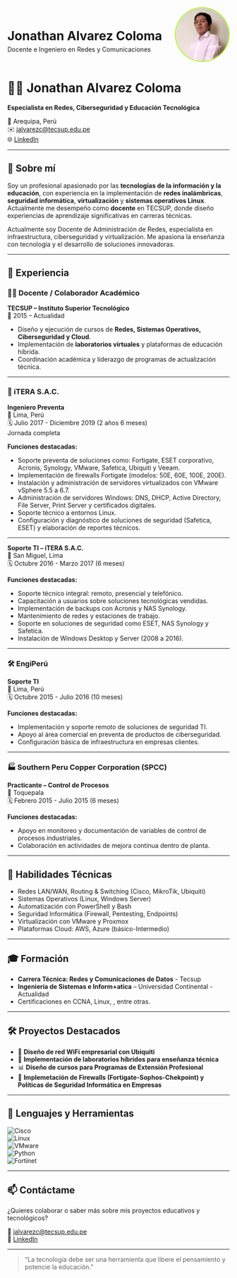 <div style="display: flex; align-items: center; justify-content: space-between;">
  <div>
    <h1 style="margin-bottom: 0;">Jonathan Alvarez Coloma</h1>
    <p style="margin-top: 5px;">Docente e Ingeniero en Redes y Comunicaciones</p>
  </div>
  <div>
    <img src="assets/logo.jpg" alt="Jonathan Alvarez Coloma" style="width: 120px; height: 120px; border-radius: 50%; object-fit: cover; border: 2px solid #a3ff12;">
  </div>
</div>

# 👨‍💻 Jonathan Alvarez Coloma

**Especialista en Redes, Ciberseguridad y Educación Tecnológica**

📍 Arequipa, Perú  
✉️ jalvarezc@tecsup.edu.pe  
🌐 [LinkedIn](https://www.linkedin.com/in/jonathan-ac28/)  

---

## 🧠 Sobre mí

Soy un profesional apasionado por las **tecnologías de la información y la educación**, con experiencia en la implementación de **redes inalámbricas**, **seguridad informática**, **virtualización** y **sistemas operativos Linux**. Actualmente me desempeño como **docente** en TECSUP, donde diseño experiencias de aprendizaje significativas en carreras técnicas.

Actualmente soy Docente de Administración de Redes, especialista en infraestructura, ciberseguridad y virtualización. Me apasiona la enseñanza con tecnología y el desarrollo de soluciones innovadoras.

---

## 💼 Experiencia

### 👨‍🏫 **Docente / Colaborador Académico**  
**TECSUP – Instituto Superior Tecnológico**  
📅 2015 – Actualidad  
- Diseño y ejecución de cursos de **Redes, Sistemas Operativos, Ciberseguridad y Cloud**.  
- Implementación de **laboratorios virtuales** y plataformas de educación híbrida.  
- Coordinación académica y liderazgo de programas de actualización técnica.

---

### 🏢 iTERA S.A.C.
**Ingeniero Preventa**  
📍 Lima, Perú  
🗓️ Julio 2017 - Diciembre 2019 (2 años 6 meses)  
Jornada completa  

**Funciones destacadas:**
- Soporte preventa de soluciones como: Fortigate, ESET corporativo, Acronis, Synology, VMware, Safetica, Ubiquiti y Veeam.
- Implementación de firewalls Fortigate (modelos: 50E, 60E, 100E, 200E).
- Instalación y administración de servidores virtualizados con VMware vSphere 5.5 a 6.7.
- Administración de servidores Windows: DNS, DHCP, Active Directory, File Server, Print Server y certificados digitales.
- Soporte técnico a entornos Linux.
- Configuración y diagnóstico de soluciones de seguridad (Safetica, ESET) y elaboración de reportes técnicos.

---

**Soporte TI – iTERA S.A.C.**  
📍 San Miguel, Lima  
🗓️ Octubre 2016 - Marzo 2017 (6 meses)

**Funciones destacadas:**
- Soporte técnico integral: remoto, presencial y telefónico.
- Capacitación a usuarios sobre soluciones tecnológicas vendidas.
- Implementación de backups con Acronis y NAS Synology.
- Mantenimiento de redes y estaciones de trabajo.
- Soporte en soluciones de seguridad como ESET, NAS Synology y Safetica.
- Instalación de Windows Desktop y Server (2008 a 2016).

---

### 🛠️ EngiPerú
**Soporte TI**  
📍 Lima, Perú  
🗓️ Octubre 2015 - Julio 2016 (10 meses)

**Funciones destacadas:**
- Implementación y soporte remoto de soluciones de seguridad TI.
- Apoyo al área comercial en preventa de productos de ciberseguridad.
- Configuración básica de infraestructura en empresas clientes.

---

### 🏭 Southern Peru Copper Corporation (SPCC)
**Practicante – Control de Procesos**  
📍 Toquepala  
🗓️ Febrero 2015 - Julio 2015 (6 meses)

**Funciones destacadas:**
- Apoyo en monitoreo y documentación de variables de control de procesos industriales.
- Colaboración en actividades de mejora continua dentro de planta.

---

## 🧩 Habilidades Técnicas

- Redes LAN/WAN, Routing & Switching (Cisco, MikroTik, Ubiquiti)  
- Sistemas Operativos (Linux, Windows Server)  
- Automatización con PowerShell y Bash  
- Seguridad Informática (Firewall, Pentesting, Endpoints)  
- Virtualización con VMware y Proxmox  
- Plataformas Cloud: AWS, Azure (básico-Intermedio)  

---

## 🎓 Formación

- **Carrera Técnica: Redes y Comunicaciones de Datos** - Tecsup
- **Ingeniería de Sistemas e Inform+atica** – Universidad Continental - Actualidad  
- Certificaciones en CCNA, Linux, , entre otras.

---

## 🛠 Proyectos Destacados

- 🔧 **Diseño de red WiFi empresarial con Ubiquiti**  
- 🧪 **Implementación de laboratorios híbridos para enseñanza técnica**  
- 📊 **Diseño de cursos para Programas de Extensión Profesional**  
- 📡 **Implemetación de Firewalls (Fortigate-Sophos-Chekpoint) y Políticas de Seguridad Informática en Empresas**

---

## 📢 Lenguajes y Herramientas

![Cisco](https://img.shields.io/badge/Cisco-Networking-blue)  
![Linux](https://img.shields.io/badge/Linux-Shell-brightgreen)   
![VMware](https://img.shields.io/badge/VMware-Virtualization-orange)  
![Python](https://img.shields.io/badge/Python-Scripting-yellow)  
![Fortinet](https://img.shields.io/badge/Fortinet-Firewalls-red)

---

## 📫 Contáctame

¿Quieres colaborar o saber más sobre mis proyectos educativos y tecnológicos?

📨 jalvarezc@tecsup.edu.pe  
🔗 [LinkedIn](https://www.linkedin.com/in/jonathan-ac28/)

---

> “La tecnología debe ser una herramienta que libere el pensamiento y potencie la educación.”

